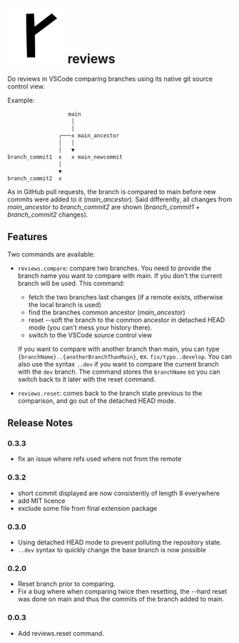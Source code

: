 # ![Alt text](https://raw.githubusercontent.com/mlgarchery/reviews/main/images/reviews.png) reviews

Do reviews in VSCode comparing branches using its native git source control view.

Example:

```
                   main
                    │
                    │
                ┌───x main_ancestor
                │   │
                │   ▼
branch_commit1  x   x main_newcommit
                │
                ▼
branch_commit2  x
```

As in GitHub pull requests, the branch is compared to main before new commits were added to it (_main_ancestor_). Said differently, all changes from _main_ancestor_ to _branch_commit2_ are shown (_branch_commit1_ + _branch_commit2_ changes).

## Features

Two commands are available:

- `reviews.compare`: compare two branches. You need to provide the branch name you want to compare with main. If you don't the current branch will be used. This command:

  - fetch the two branches last changes (if a remote exists, otherwise the local branch is used)
  - find the branches common ancestor (_main_ancestor_)
  - reset --soft the branch to the common ancestor in detached HEAD mode (you can't mess your history there).
  - switch to the VSCode source control view

  If you want to compare with another branch than main, you can type `{branchName}..{anotherBranchThanMain}`, ex. `fix/typo..develop`. You can also use the syntax `..dev` if you want to compare the current branch with the `dev` branch.
  The command stores the `branchName` so you can switch back to it later with the reset command.

- `reviews.reset`: comes back to the branch state previous to the comparison, and go out of the detached HEAD mode.

## Release Notes

### 0.3.3

- fix an issue where refs used where not from the remote

### 0.3.2

- short commit displayed are now consistently of length 8 everywhere
- add MIT licence
- exclude some file from final extension package

### 0.3.0

- Using detached HEAD mode to prevent polluting the repository state.
- `..dev` syntax to quickly change the base branch is now possible

### 0.2.0

- Reset branch prior to comparing.
- Fix a bug where when comparing twice then resetting, the --hard reset was done on main and thus the commits of the branch added to main.

### 0.0.3

- Add reviews.reset command.

